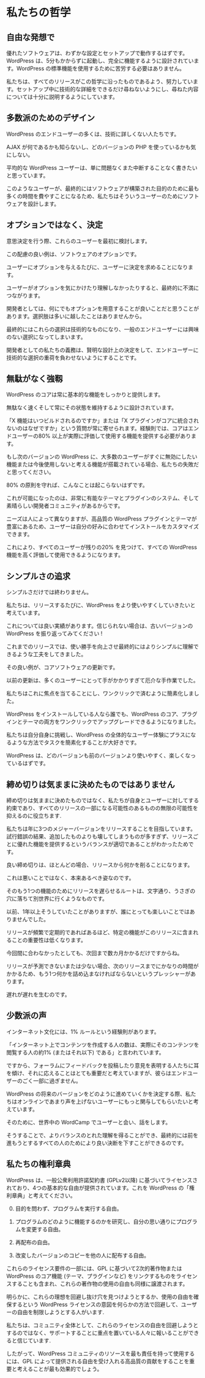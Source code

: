 <!--
# Our Philosophies
-->

# 私たちの哲学

<!--
## Out of the Box
-->

## 自由な発想で

<!--
Great software should work with little configuration and setup. WordPress is designed to get you up and running and fully functional in no longer than five minutes. You shouldn't have to battle to use the standard functionality of WordPress.
-->

優れたソフトウェアは、わずかな設定とセットアップで動作するはずです。WordPress は、5分もかからずに起動し、完全に機能するように設計されています。WordPress の標準機能を使用するために苦労する必要はありません。

<!--
We work hard to make sure that every release is in keeping with this philosophy. We ask for as few technical details as possible during the setup process, as well as providing full explanations of anything we do ask.
-->

私たちは、すべてのリリースがこの哲学に沿ったものであるよう、努力しています。セットアップ中に技術的な詳細をできるだけ尋ねないようにし、尋ねた内容については十分に説明するようにしています。


<!--
## Design for the Majority
-->

## 多数派のためのデザイン

<!--
Many end users of WordPress are non-technically minded.
-->

WordPress のエンドユーザーの多くは、技術に詳しくない人たちです。

<!--
They don't know what AJAX is, nor do they care about which version of PHP they are using.
-->

AJAX が何であるかも知らないし、どのバージョンの PHP を使っているかも気にしない。

<!--
The average WordPress user simply wants to be able to write without problems or interruption.
-->

平均的な WordPress ユーザーは、単に問題なくまた中断することなく書きたいと思っています。

<!--
These are the users that we design the software for, as they are ultimately the ones who are going to spend the most time using it for what it was built for.
-->

このようなユーザーが、最終的にはソフトウェアが構築された目的のために最も多くの時間を費やすことになるため、私たちはそういうユーザーのためにソフトウェアを設計します。

<!--
## Decisions not Options
-->

## オプションではなく、決定

<!--
When making decisions, these are the users we consider first.
-->

意思決定を行う際、これらのユーザーを最初に検討します。

<!--
A great example of this consideration is software options. 
-->

この配慮の良い例は、ソフトウェアのオプションです。

<!--
Every time you give a user an option, you are asking them to make a decision. 
-->

ユーザーにオプションを与えるたびに、ユーザーに決定を求めることになります。

<!--
When a user doesn't care or understand the option, this ultimately leads to frustration.
--> 

ユーザーがオプションを気にかけたり理解しなかったりすると、最終的に不満につながります。

<!--
As developers, we sometimes feel that providing options for everything is a good thing, you can never have too many choices, right? 
-->

開発者としては、何にでもオプションを用意することが良いことだと思うことがあります。選択肢は多いに越したことはありませんから。

<!--
Ultimately these choices end up being technical ones, choices that the average end user has no interest in. 
-->

最終的にはこれらの選択は技術的なものになり、一般のエンドユーザーには興味のない選択になってしまいます。

<!--
It's our duty as developers to make smart design decisions, and avoid putting the weight of technical choices on our end users.
-->

開発者としての私たちの義務は、賢明な設計上の決定をして、エンドユーザーに技術的な選択の重荷を負わせないようにすることです。

<!--
## Clean, Lean, and Mean
-->

## 無駄がなく強靱

<!--
The core of WordPress will always provide a solid array of basic features.
-->

WordPress のコアは常に基本的な機能をしっかりと提供します。

<!-- 
It's designed to be lean and fast, and will always stay that way.
-->

無駄なく速くそして常にその状態を維持するように設計されています。

<!--
We are constantly asked "when will X feature be built" or "why isn't X plugin integrated into the core". The rule of thumb is that the core should provide features that 80% or more of end users will actually appreciate and use.
--> 

「X 機能はいつビルドされるのですか」または「X プラグインがコアに統合されないのはなぜですか」という質問が常に寄せられます。経験則では、コアはエンドユーザーの80% 以上が実際に評価して使用する機能を提供する必要があります。

<!--
If the next version of WordPress comes with a feature that the majority of users immediately want to turn off, or think they'll never use, then we've blown it.
--> 
  
もし次のバージョンの WordPress に、大多数のユーザーがすぐに無効にしたい機能または今後使用しないと考える機能が搭載されている場合、私たちの失敗だと思ってください。

<!--
If we stick to the 80% principle, then this should never happen.
-->
  
80% の原則を守れば、こんなことは起こらないはずです。


<!--
We are able to do this because we have a very capable theme and plugin system, and a fantastic developer community.
-->

これが可能になったのは、非常に有能なテーマとプラグインのシステム、そして素晴らしい開発者コミュニティがあるからです。

<!--
Different people have different needs, and having the sheer number of quality WordPress plugins and themes allows users to customize their installations to their taste.
-->
 
ニーズは人によって異なりますが、高品質の WordPress プラグインとテーマが豊富にあるため、ユーザーは自分の好みに合わせてインストールをカスタマイズできます。
 
<!--
That should allow all users to find the remaining 20% and make all WordPress features those they appreciate and use.
-->
  
これにより、すべてのユーザーが残りの20% を見つけて、すべての WordPress 機能を高く評価して使用できるようになります。

<!--
## Striving for Simplicity
-->

## シンプルさの追求

<!--
We're never done with simplicity.
-->

シンプルさだけでは終わりません。

<!--
We want to make WordPress easier to use with every single release.
-->

私たちは、リリースするたびに、WordPress をより使いやすくしていきたいと考えています。

<!--
We've got a good track record of this; if you don't believe us, then just take a look back at some older versions of WordPress!
-->

これについては良い実績があります。信じられない場合は、古いバージョンの WordPress を振り返ってみてください !


<!--
In past releases, we've taken major steps to improve ease of use and ultimately make things simpler to understand.
-->

これまでのリリースでは、使い勝手を向上させ最終的にはよりシンプルに理解できるような工夫をしてきました。

<!--
One great example of this is core software updates.
-->

その良い例が、コアソフトウェアの更新です。

<!--
Updating used to be a painful, manual task that was too tricky for a lot of our users. 
-->

以前の更新は、多くのユーザーにとって手がかかりすぎて厄介な手作業でした。

<!--
We decided to focus on this, and simplified it down to a single click.
--> 

私たちはこれに焦点を当てることにし、ワンクリックで済むように簡素化しました。

<!--
Now anyone with a WordPress install can perform one click upgrades on both the core of WordPress, and plugins and themes.
-->

WordPress をインストールしている人なら誰でも、WordPress のコア、プラグインとテーマの両方をワンクリックでアップグレードできるようになりました。


<!--
We love to challenge ourselves and simplify tasks in ways that are positive for the overall WordPress user experience.
-->

私たちは自分自身に挑戦し、WordPress の全体的なユーザー体験にプラスになるような方法でタスクを簡素化することが大好きです。

<!--
Every version of WordPress should be easier and more enjoyable to use than the last.
-->

WordPress は、どのバージョンも前のバージョンより使いやすく、楽しくなっているはずです。


<!--
## Deadlines Are Not Arbitrary
-->

## 締め切りは気ままに決めたものではありません

<!--
Deadlines are not arbitrary,they're a promise we make to ourselves and our users that helps us rein in the endless possibilities of things that could be a part of every release.
-->

締め切りは気ままに決めたものではなく、私たちが自身とユーザーに対してする約束であり、すべてのリリースの一部になる可能性のあるものの無限の可能性を抑えるのに役立ちます.

<!-- 
We aspire to release three major versions a year because, through trial and error,  we've found that to be a good balance between getting cool stuff in each release,  but not too much that we end up breaking more than we add.
 -->
 
私たちは年に3つのメジャーバージョンをリリースすることを目指しています。試行錯誤の結果、追加したものよりも壊してしまうものが多すぎず、リリースごとに優れた機能を提供するというバランスが適切であることがわかったためです。

<!--
Good deadlines almost always make you trim something from a release.
 -->
 
良い締め切りは、ほとんどの場合、リリースから何かを削ることになります。

<!--
This is not a bad thing, it's what they're supposed to do.
-->

これは悪いことではなく、本来あるべき姿なのです。

<!--
The route of delaying a release for that one-more-feature is, literally, a rabbit hole.
-->

そのもう1つの機能のためにリリースを遅らせるルートは、文字通り、うさぎの穴に落ちて別世界に行くようなものです。

<!--
We did that for over a year once, and it wasn't pleasant for anybody.
-->

以前、1年以上そうしていたことがありますが、誰にとっても楽しいことではありませんでした。

<!--
The more frequent and regular releases are, the less important it is for any particular feature to be in this release. 
-->

リリースが頻繁で定期的であればあるほど、特定の機能がこのリリースに含まれることの重要性は低くなります。

<!--
If it doesn't make it for this one, it'll just be a few months before the next one. 
-->

今回間に合わなかったとしても、次回まで数カ月かかるだけですからね。

<!--
When releases become unpredictable or few and far between, there's more pressure to try and squeeze in that one more thing because it's going to be so long before the next one. 
-->

リリースが予測できないまたは少ない場合、次のリリースまでにかなりの時間がかかるため、もう1つ何かを詰め込まなければならないというプレッシャーがあります。

<!--
Delay begets delay.
-->

遅れが遅れを生むのです。


<!--
## The Vocal Minority
-->

## 少数派の声

<!--
There's a good rule of thumb within internet culture called the 1% rule. 
-->

インターネット文化には、1% ルールという経験則があります。

<!--
It states that "the number of people who create content on the internet represents approximately 1% (or less) of the people actually viewing that content".
-->

「インターネット上でコンテンツを作成する人の数は、実際にそのコンテンツを閲覧する人の約1% (またはそれ以下) である」と言われています。

<!--
So while we consider it really important to listen and respond to those who post feedback and voice their opinions on forums, they only represent a tiny fraction of our end users. 
-->

ですから、フォーラムにフィードバックを投稿したり意見を表明する人たちに耳を傾け、それに応えることはとても重要だと考えていますが、彼らはエンドユーザーのごく一部に過ぎません。

<!--
When making decisions on how to move forward with future versions of WordPress, we look to engage more of those users who are not so vocal online. 
-->

WordPress の将来のバージョンをどのように進めていくかを決定する際、私たちはオンラインであまり声を上げないユーザーにもっと関与してもらいたいと考えています。

<!--
We do this by meeting and talking to users at WordCamps across the globe. 
-->

そのために、世界中の WordCamp でユーザーと会い、話をします。

<!--
This gives us a better balance of understanding, and ultimately allows us to make better decisions for everyone moving forward.
-->

そうすることで、よりバランスのとれた理解を得ることができ、最終的には前を進もうとするすべての人のためにより良い決断を下すことができるのです。

<!--
## Our Bill of Rights
-->

## 私たちの権利章典

<!--
WordPress is licensed under the General Public License (GPLv2 or later) which provides four core freedoms, consider this as the WordPress "bill of rights":
-->

WordPress は、一般公衆利用許諾契約書 (GPLv2以降) に基づいてライセンスされており、4つの基本的な自由が提供されています。これを WordPress の「権利章典」と考えてください。

<!--
0.  The freedom to run the program, for any purpose.
-->

0.  目的を問わず、プログラムを実行する自由。

<!--
1.  The freedom to study how the program works, and change it to make it do what you wish.
-->

1.  プログラムのどのように機能するのかを研究し、自分の思い通りにプログラムを変更する自由。

<!--
2.  The freedom to redistribute.
-->

2.  再配布の自由。

<!--
3.  The freedom to distribute copies of your modified versions to others.
-->

3.  改変したバージョンのコピーを他の人に配布する自由。

<!--
Part of those licensing requirements include licensing derivative works or things that link core WordPress functions (like themes, plugins, etc.) under the GPL as well, thereby passing on the freedom of use for these works as well.
-->

これらのライセンス要件の一部には、GPL に基づいて2次的著作物または WordPress のコア機能 (テーマ、プラグインなど) をリンクするものをライセンスすることも含まれ、これらの著作物の使用の自由も同様に譲渡されます。

<!--
Obviously there are those who will try to get around these ideals, and restrict the freedom of their users by trying to find loopholes or somehow circumvent the intention of the WordPress licensing, which is to ensure freedom of use. 
-->

明らかに、これらの理想を回避し抜け穴を見つけようとするか、使用の自由を確保するという WordPress ライセンスの意図を何らかの方法で回避して、ユーザーの自由を制限しようとする人がいます.

<!--
We believe that the community, as a whole, will reward those who focus on supporting these licensing freedoms instead of trying to avoid them.
-->

私たちは、コミュニティ全体として、これらのライセンスの自由を回避しようとするのではなく、サポートすることに重点を置いている人々に報いることができると信じています.

<!--
The most responsible use of WordPress community resources would therefore be put to best use by emphasizing high quality contributions that embrace the freedoms provided by the GPL.
-->

したがって、WordPress コミュニティのリソースを最も責任を持って使用するには、GPL によって提供される自由を受け入れる高品質の貢献をすることを重要と考えることが最も効果的でしょう。
